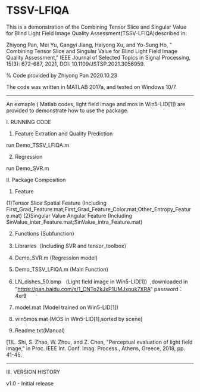 # TSSV-LFIQA

This is a demonstration of the Combining Tensor Slice and Singular Value for Blind Light Field Image Quality Assessment(TSSV-LFIQA)described in:

Zhiyong Pan, Mei Yu, Gangyi Jiang, Haiyong Xu, and Yo-Sung Ho, " Combining Tensor Slice and Singular Value for Blind Light Field Image Quality Assessment," IEEE Journal of Selected Topics in Signal Processing, 15(3): 672-687, 2021, DOI: 10.1109/JSTSP.2021.3056959.

% Code provided by Zhiyong Pan 2020.10.23

The code was written in MATLAB 2017a, and tested on Windows 10/7.

-------------------------------------------------------------------------

An exmaple ( Matlab codes, light field image and mos in Win5-LID[1]) are provided to demonstrate how to use the package. 

I. RUNNING CODE

1. Feature Extration and Quality Prediction

run Demo_TSSV_LFIQA.m 

2. Regression 

run Demo_SVR.m

II. Package Composition

1. Feature

(1)Tensor Slice Spatial Feature (Including First_Grad_Feature.mat;First_Grad_Feature_Color.mat;Other_Entropy_Feature.mat) 
(2)Singular Value Angular Feature (Including SinValue_inter_Feature.mat;SinValue_intra_Feature.mat)

2. Functions (Subfunction)

3. Libraries（Including SVR and tensor_toolbox）

4. Demo_SVR.m (Regression model)

5. Demo_TSSV_LFIQA.m (Main Function)

6. LN_dishes_50.bmp （Light field image in Win5-LID[1]）,downloaded in "https://pan.baidu.com/s/1_CNTo2kJxP1UMJxpuk7XRA"
password：4xr9

7. model.mat (Model trained on Win5-LID[1])

8. win5mos.mat (MOS in Win5-LID[1],sorted by scene)

9. Readme.txt(Manual)

[1]L. Shi, S. Zhao, W. Zhou, and Z. Chen, "Perceptual evaluation of light field image," in Proc. IEEE Int. Conf. Imag. Process., Athens, Greece, 2018, pp. 41-45.

-------------------------------------------------------------------------
III. VERSION HISTORY

v1.0 - Initial release 

